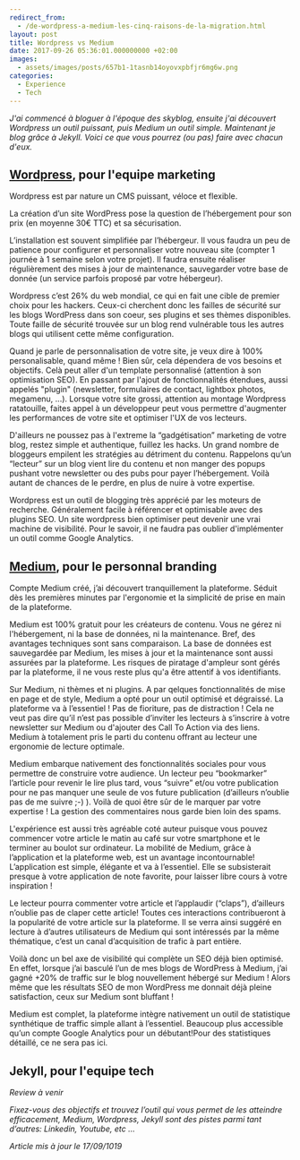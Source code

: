 ```yaml
---
redirect_from:
  - /de-wordpress-a-medium-les-cinq-raisons-de-la-migration.html
layout: post
title: Wordpress vs Medium
date: 2017-09-26 05:36:01.000000000 +02:00
images:
  - assets/images/posts/657b1-1tasnb14oyovxpbfjr6mg6w.png
categories:
  - Experience
  - Tech
---
```


_J'ai commencé à bloguer à l'époque des skyblog, ensuite j'ai découvert Wordpress un outil puissant, puis Medium un outil simple. Maintenant je blog grâce à Jekyll. Voici ce que vous pourrez (ou pas) faire avec chacun d'eux._

## [Wordpress](https://fr.wordpress.org/), pour l'equipe marketing

Wordpress est par nature un CMS puissant, véloce et flexible.

La création d’un site WordPress pose la question de l’hébergement pour son prix (en moyenne 30€ TTC) et sa sécurisation.

L’installation est souvent simplifiée par l’hébergeur. Il vous faudra un peu de patience pour configurer et personnaliser votre nouveau site (compter 1 journée à 1 semaine selon votre projet). Il faudra ensuite réaliser régulièrement des mises à jour de maintenance, sauvegarder votre base de donnée (un service parfois proposé par votre hébergeur).

Wordpress c’est 26% du web mondial, ce qui en fait une cible de premier choix pour les hackers. Ceux-ci cherchent donc les failles de sécurité sur les blogs WordPress dans son coeur, ses plugins et ses thèmes disponibles. Toute faille de sécurité trouvée sur un blog rend vulnérable tous les autres blogs qui utilisent cette même configuration.

Quand je parle de personnalisation de votre site, je veux dire à 100% personalisable, quand même ! Bien sûr, cela dépendera de vos besoins et objectifs. Celà peut aller d'un template personnalisé (attention à son optimisation SEO). En passant par l'ajout de fonctionnalités étendues, aussi appelés "plugin" (newsletter, formulaires de contact, lightbox photos, megamenu, ...). Lorsque votre site grossi, attention au montage Wordpress ratatouille, faites appel à un développeur peut vous permettre d'augmenter les performances de votre site et optimiser l'UX de vos lecteurs.

D'ailleurs ne poussez pas à l'extreme la “gadgétisation” marketing de votre blog, restez simple et authentique, fuillez les hacks. Un grand nombre de bloggeurs empilent les stratégies au détriment du contenu. Rappelons qu’un “lecteur” sur un blog vient lire du contenu et non manger des popups pushant votre newsletter ou des pubs pour payer l’hébergement. Voilà autant de chances de le perdre, en plus de nuire à votre expertise.

Wordpress est un outil de blogging très apprécié par les moteurs de recherche. Généralement facile à référencer et optimisable avec des plugins SEO. Un site wordpress bien optimiser peut devenir une vrai machine de visibilité. Pour le savoir, il ne faudra pas oublier d'implémenter un outil comme Google Analytics.

## [Medium](https://medium.com/), pour le personnal branding

Compte Medium créé, j’ai découvert tranquillement la plateforme. Séduit dès les premières minutes par l'ergonomie et la simplicité de prise en main de la plateforme.

Medium est 100% gratuit pour les créateurs de contenu. Vous ne gérez ni l'hébergement, ni la base de données, ni la maintenance. Bref, des avantages techniques sont sans comparaison. La base de données est sauvegardée par Medium, les mises à jour et la maintenance sont aussi assurées par la plateforme. Les risques de piratage d'ampleur sont gérés par la plateforme, il ne vous reste plus qu'a être attentif à vos identifiants.

Sur Medium, ni thèmes et ni plugins. A par qelques fonctionnalités de mise en page et de style, Medium a opté pour un outil optimisé et dégraissé. La plateforme va à l’essentiel ! Pas de fioriture, pas de distraction ! Cela ne veut pas dire qu’il n’est pas possible d’inviter les lecteurs à s’inscrire à votre newsletter sur Medium ou d'ajouter des Call To Action via des liens. Medium à totalement pris le parti du contenu offrant au lecteur une ergonomie de lecture optimale.

Medium embarque nativement des fonctionnalités sociales pour vous permettre de construire votre audience. Un lecteur peu “bookmarker” l’article pour revenir le lire plus tard, vous “suivre” et/ou votre publication pour ne pas manquer une seule de vos future publication (d’ailleurs n’oublie pas de me suivre ;-) ). Voilà de quoi être sûr de le marquer par votre expertise ! La gestion des commentaires nous garde bien loin des spams.

L'expérience est aussi très agréable coté auteur puisque vous pouvez commencer votre article le matin au café sur votre smartphone et le terminer au boulot sur ordinateur. La mobilité de Medium, grâce à l’application et la plateforme web, est un avantage incontournable! L’application est simple, élégante et va à l’essentiel. Elle se subsisterait presque à votre application de note favorite, pour laisser libre cours à votre inspiration !

Le lecteur pourra commenter votre article et l’applaudir (“claps”), d’ailleurs n’oublie pas de claper cette article! Toutes ces interactions contribueront à la popularité de votre article sur la plateforme. Il se verra ainsi suggéré en lecture à d’autres utilisateurs de Medium qui sont intéressés par la même thématique, c’est un canal d’acquisition de trafic à part entière.

Voilà donc un bel axe de visibilité qui complète un SEO déjà bien optimisé. En effet, lorsque j’ai basculé l’un de mes blogs de WordPress à Medium, j’ai gagné +20% de traffic sur le blog nouvellement hébergé sur Medium ! Alors même que les résultats SEO de mon WordPress me donnait déjà pleine satisfaction, ceux sur Medium sont bluffant !

Medium est complet, la plateforme intègre nativement un outil de statistique synthétique de traffic simple allant à l’essentiel. Beaucoup plus accessible qu’un compte Google Analytics pour un débutant!Pour des statistiques détaillé, ce ne sera pas ici.

## Jekyll, pour l'equipe tech

_Review à venir_

_Fixez-vous des objectifs et trouvez l’outil qui vous permet de les atteindre efficacement, Medium, Wordpress, Jekyll sont des pistes parmi tant d’autres: Linkedin, Youtube, etc …_

_Article mis à jour le 17/09/1019_
